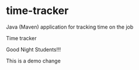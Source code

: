 # time-tracker
Java (Maven) application for tracking time on the job

Time tracker

Good Night Students!!!

This is a demo change
